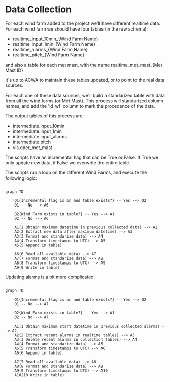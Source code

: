 # Data Collection

For each wind farm added to the project we'll have different realtime data. For each wind farm we should have four tables (in the raw schema):

- realtime_input_10min_{Wind Farm Name}
- realtime_input_1min_{Wind Farm Name}
- realtime_alarms_{Wind Farm Name}
- realtime_pitch_{Wind Farm Name}

and also a table for each met mast, with the name realtime_met_mast_{Met Mast ID}

It's up to ACWA to maintain these tables updated, or to point to the real data sources.

For each one of these data sources, we'll build a standarized table with data from all the wind farms (or Met Mast). This process will standarized column names, and add the 'id_wf' column to mark the procedence of the data.

The output tables of this process are:

- intermediate.input_10min
- intermediate.input_1min
- intermediate.input_alarms
- intermediate.pitch
- vis.oper_met_mast

The scripts have an incremental flag that can be True or False. If True we only update new data, if False we overwrite the entire table.

The scripts run a loop on the different Wind Farms, and execute the following logic:

```mermaid

graph TD

    Q1{Incremental flag is on and table exists?} -- Yes --> Q2
    Q1 -- No --> A6

    Q2{Wind Farm exists in table?} -- Yes --> A1
    Q2 -- No --> A6

    A1(1 Obtain maximum datetime in previous collected data) --> A2
    A2(2 Extract new data after maximum datetime) --> A3
    A3(3 Format and standarize data) --> A4
    A4(4 Transform timestamps to UTC) --> A5
    A5(5 Append in table)

    A6(6 Read all available data) --> A7
    A7(7 Format and standarize data) --> A8
    A8(8 Transform timestamps to UTC) --> A9
    A9(9 Write in table)
```

Updating alarms is a bit more complicated:

```mermaid

graph TD

    Q1{Incremental flag is on and table exists?} -- Yes --> Q2
    Q1 -- No --> A7

    Q2{Wind Farm exists in table?} -- Yes --> A1
    Q2 -- No --> A7

    A1(1 Obtain maximum start datetime in previous collected alarms) --> A2
    A2(2 Extract recent alarms in realtime tables) --> A3
    A3(3 Delete recent alarms in collection tables) --> A4
    A4(4 Format and standarize data) --> A5
    A5(5 Transform timestamps to UTC) --> A6
    A6(6 Append in table)

    A7(7 Read all available data) --> A8
    A8(8 Format and standarize data) --> A9
    A9(9 Transform timestamps to UTC) --> A10
    A10(10 Write in table)
```